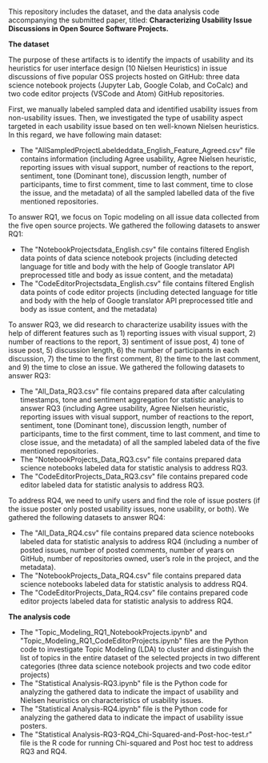 This repository includes the dataset, and the data analysis code accompanying the submitted paper, titled:
**Characterizing Usability Issue Discussions in Open Source Software Projects.**


**The dataset**

The purpose of these artifacts is to identify the impacts of usability and its heuristics for user interface design (10 Nielsen Heuristics) in issue discussions of five popular OSS projects hosted on GitHub: three data science notebook projects (Jupyter Lab, Google Colab, and CoCalc) and two code editor projects (VSCode and Atom) GitHub repositories.

First, we manually labeled sampled data and identified usability issues from non-usability issues. Then, we investigated the type of usability aspect targeted in each usability issue based on ten well-known Nielsen heuristics. In this regard, we have following main dataset:

- The "AllSampledProjectLabeldeddata_English_Feature_Agreed.csv" file contains information (including  Agree usability, Agree Nielsen heuristic, reporting issues with visual support, number of reactions to the report, sentiment, tone (Dominant tone), discussion length, number of participants, time to first comment, time to last comment, time to close the issue, and the metadata) of all the sampled labelled data of the five mentioned repositories.

To answer RQ1, we focus on Topic modeling on all issue data collected from the five open source projects. We gathered the following datasets to answer RQ1:
 
- The "NotebookProjectsdata_English.csv" file contains filtered English data points of data science notebook projects (including detected language for title and body with the help of Google translator API preprocessed title and body as issue content, and the metadata) 
- The "CodeEditorProjectsdata_English.csv" file contains filtered English data points of code editor projects (including detected language for title and body with the help of Google translator API preprocessed title and body as issue content, and the metadata)

To answer RQ3, we did research to characterize usability issues with the help of different features such as 1) reporting issues with visual support, 2) number of reactions to the report, 3) sentiment of issue post, 4) tone of issue post, 5) discussion length, 6) the number of participants in each discussion, 7) the time to the first comment, 8) the time to the last comment, and 9) the time to close an issue. We gathered the following datasets to answer RQ3:

- The "All_Data_RQ3.csv" file contains prepared data after calculating timestamps, tone and sentiment aggregation for statistic analysis to answer RQ3 (including  Agree usability, Agree Nielsen heuristic, reporting issues with visual support, number of reactions to the report, sentiment, tone (Dominant tone), discussion length, number of participants, time to the first comment, time to last comment, and time to close issue, and the metadata) of all the sampled labeled data of the five mentioned repositories.
- The "NotebookProjects_Data_RQ3.csv" file contains prepared data science notebooks labeled data for statistic analysis to address RQ3.
- The "CodeEditorProjects_Data_RQ3.csv" file contains prepared code editor labeled data for statistic analysis to address RQ3.

To address RQ4, we need to unify users and find the role of issue posters (if the issue poster only posted usability issues, none usability, or both). We gathered the following datasets to answer RQ4:

- The "All_Data_RQ4.csv" file contains prepared data science notebooks labeled data for statistic analysis to address RQ4 (including a number of posted issues, number of posted comments, number of years on GitHub, number of repositories owned, user’s role in the project, and the metadata).
- The "NotebookProjects_Data_RQ4.csv" file contains prepared data science notebooks labeled data for statistic analysis to address RQ4.
- The "CodeEditorProjects_Data_RQ4.csv" file contains prepared code editor projects labeled data for statistic analysis to address RQ4.

**The analysis code**
- The "Topic_Modeling_RQ1_NotebookProjects.ipynb" and "Topic_Modeling_RQ1_CodeEditorProjects.ipynb" files are the Python code to investigate Topic Modeling (LDA) to cluster and distinguish the list of topics in the entire dataset of the selected projects in two different categories (three data science notebook projects and two code editor projects)
- The "Statistical Analysis-RQ3.ipynb" file is the Python code for analyzing the gathered data to indicate the impact of usability and Nielsen heuristics on characteristics of usability issues.
- The "Statistical Analysis-RQ4.ipynb" file is the Python code for analyzing the gathered data to indicate the impact of usability issue posters.
- The "Statistical Analysis-RQ3-RQ4_Chi-Squared-and-Post-hoc-test.r" file is the R code for running Chi-squared and Post hoc test to address RQ3 and RQ4.
